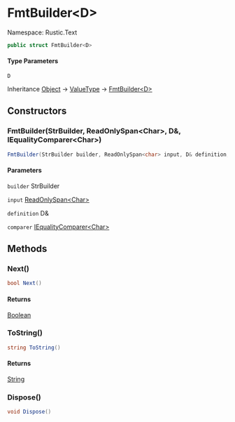 # FmtBuilder&lt;D&gt;

Namespace: Rustic.Text



```csharp
public struct FmtBuilder<D>
```

#### Type Parameters

`D`<br>

Inheritance [Object](https://docs.microsoft.com/en-us/dotnet/api/system.object) → [ValueType](https://docs.microsoft.com/en-us/dotnet/api/system.valuetype) → [FmtBuilder&lt;D&gt;](./rustic.text.fmtbuilder-1.md)

## Constructors

### **FmtBuilder(StrBuilder, ReadOnlySpan&lt;Char&gt;, D&, IEqualityComparer&lt;Char&gt;)**



```csharp
FmtBuilder(StrBuilder builder, ReadOnlySpan<char> input, D& definition, IEqualityComparer<char> comparer)
```

#### Parameters

`builder` StrBuilder<br>

`input` [ReadOnlySpan&lt;Char&gt;](https://docs.microsoft.com/en-us/dotnet/api/system.readonlyspan-1)<br>

`definition` D&<br>

`comparer` [IEqualityComparer&lt;Char&gt;](https://docs.microsoft.com/en-us/dotnet/api/system.collections.generic.iequalitycomparer-1)<br>

## Methods

### **Next()**



```csharp
bool Next()
```

#### Returns

[Boolean](https://docs.microsoft.com/en-us/dotnet/api/system.boolean)<br>

### **ToString()**



```csharp
string ToString()
```

#### Returns

[String](https://docs.microsoft.com/en-us/dotnet/api/system.string)<br>

### **Dispose()**



```csharp
void Dispose()
```
